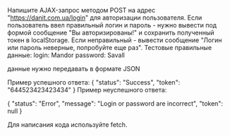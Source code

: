Напишите AJAX-запрос методом POST на адрес "https://danit.com.ua/login" для
авторизации пользователя. Если пользователь ввел правильный логин и
пароль - нужно вывести под формой сообщение "Вы авторизированы!" и
сохранить полученный токен в localStorage.
Если неправильный - вывести сообщение "Логин или пароль неверные, попробуйте еще раз".
Тестовые правильные данные:
login: Mandor
password: Savall

данные нужно передавать в формате JSON

Пример успешного ответа:
{
"status": "Success",
"token": "644523423423434"
}
Пример неуспешного ответа:

{
"status": "Error",
"message": "Login or password are incorrect",
"token": null
}

Для написания кода используйте fetch.
